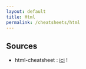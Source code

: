 ```yaml
---
layout: default
title: Html
permalink: /cheatsheets/html
---
```


## Sources

* html-cheatsheet : [ici][site] !

[site]: https://github.com/jasonchampagne/FormationVideo/blob/master/Ressources/HTML-CSS/balises-html.md

